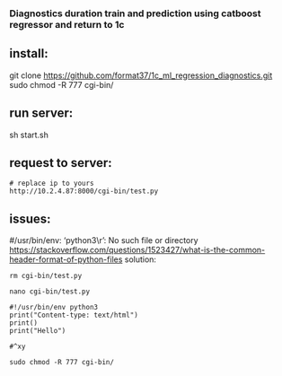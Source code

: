 ### Diagnostics duration train and prediction using catboost regressor and return to 1c

## install:

git clone https://github.com/format37/1c_ml_regression_diagnostics.git
sudo chmod -R 777 cgi-bin/

## run server:

sh start.sh

## request to server:
```
# replace ip to yours
http://10.2.4.87:8000/cgi-bin/test.py
```

## issues:

#/usr/bin/env: ‘python3\r’: No such file or directory
https://stackoverflow.com/questions/1523427/what-is-the-common-header-format-of-python-files
solution:
```
rm cgi-bin/test.py

nano cgi-bin/test.py

#!/usr/bin/env python3
print("Content-type: text/html")
print()
print("Hello")

#^xy

sudo chmod -R 777 cgi-bin/
```
